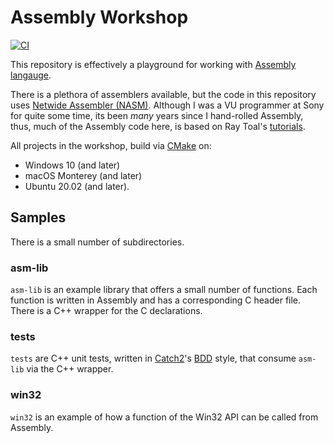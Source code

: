# Assembly Workshop

[![CI](https://github.com/TheRealJokerMan/asm-workshop/actions/workflows/CI.yml/badge.svg)](https://github.com/TheRealJokerMan/asm-workshop/actions/workflows/CI.yml)

This repository is effectively a playground for working with [Assembly langauge](https://en.wikipedia.org/wiki/Assembly_language).

There is a plethora of assemblers available, but the code in this repository uses [Netwide Assembler (NASM)](https://www.nasm.us/). Although I was a VU programmer at Sony for quite some time, its been _many_ years since I hand-rolled Assembly, thus, much of the Assembly code here, is based on Ray Toal's [tutorials](https://cs.lmu.edu/~ray/notes/nasmtutorial/).

All projects in the workshop, build via [CMake](https://cmake.org/) on:
 - Windows 10 (and later)
 - macOS Monterey (and later)
 - Ubuntu 20.02 (and later).

## Samples

There is a small number of subdirectories.

### asm-lib

`asm-lib` is an example library that offers a small number of functions. Each function is written in Assembly and has a corresponding C header file. There is a C++ wrapper for the C declarations.

### tests

`tests` are C++ unit tests, written in [Catch2](https://github.com/catchorg/Catch2)'s [BDD](https://github.com/catchorg/Catch2/blob/devel/docs/tutorial.md#bdd-style-testing) style, that consume `asm-lib` via the C++ wrapper.

### win32

`win32` is an example of how a function of the Win32 API can be called from Assembly.
